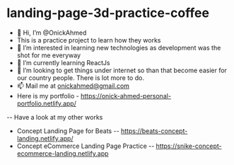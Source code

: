 # landing-page-3d-practice-coffee
- 👋 Hi, I’m @OnickAhmed
- This is a practice project to learn how they works
- 👀 I’m interested in learning new technologies as development was the shot for me everyway
- 🌱 I’m currently learning ReactJs
- 💞️ I’m looking to get things under internet so than that become easier for our country people. There is lot more to do.
- 📫 Mail me at onickahmed@gmail.com
- Here is my portfolio - https://onick-ahmed-personal-portfolio.netlify.app/

-- Have a look at my other works
 - Concept Landing Page for Beats -- https://beats-concept-landing.netlify.app/
 - Concept eCommerce Landing Page Practice -- https://snike-concept-ecommerce-landing.netlify.app


